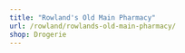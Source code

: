 ```yaml
---
title: "Rowland's Old Main Pharmacy"
url: /rowland/rowlands-old-main-pharmacy/
shop: Drogerie
---
```

